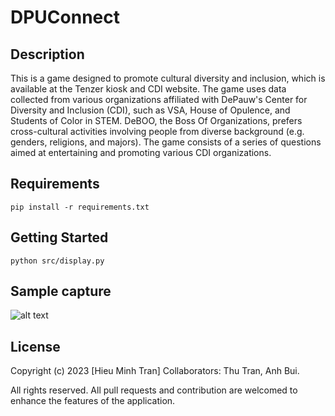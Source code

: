 # DPUConnect
## Description
This is a game designed to promote cultural diversity and inclusion, which is available at the Tenzer kiosk and CDI website. The game uses data collected from various organizations affiliated with DePauw's Center for Diversity and Inclusion (CDI), such as VSA, House of Opulence, and Students of Color in STEM. DeBOO, the Boss Of Organizations, prefers cross-cultural activities involving people from diverse background (e.g. genders, religions, and majors). The game consists of a series of questions aimed at entertaining and promoting various CDI organizations.

## Requirements
```python=
pip install -r requirements.txt
```

## Getting Started
```python=
python src/display.py
```

## Sample capture
![alt text](https://raw.githubusercontent.com/hieumtran/DPUConnect/main/sample/sample_1.png?token=GHSAT0AAAAAACBS3Z6447IXIN6D3O7Y2GWUZCLVYLA)



## License
 
Copyright (c) 2023 [Hieu Minh Tran]
Collaborators: Thu Tran, Anh Bui.

All rights reserved. All pull requests and contribution are welcomed to enhance the 
features of the application.

